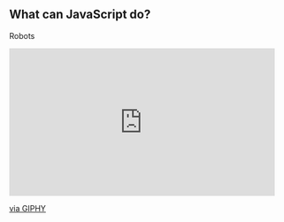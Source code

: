 ## What can JavaScript do?

Robots

<iframe src="https://giphy.com/embed/g7tMrCehw5nyM" width="480" height="267" frameBorder="0" class="giphy-embed" allowFullScreen></iframe><p><a href="https://giphy.com/gifs/robots-g7tMrCehw5nyM">via GIPHY</a></p>